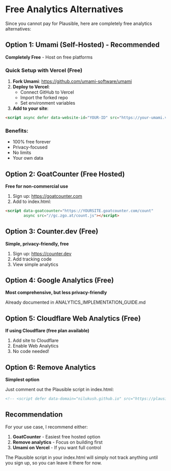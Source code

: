 # Free Analytics Alternatives

Since you cannot pay for Plausible, here are completely free analytics alternatives:

## Option 1: Umami (Self-Hosted) - Recommended
**Completely Free** - Host on free platforms

### Quick Setup with Vercel (Free)
1. **Fork Umami**: https://github.com/umami-software/umami
2. **Deploy to Vercel**: 
   - Connect GitHub to Vercel
   - Import the forked repo
   - Set environment variables
3. **Add to your site**:
```html
<script async defer data-website-id="YOUR-ID" src="https://your-umami.vercel.app/script.js"></script>
```

### Benefits:
- 100% free forever
- Privacy-focused
- No limits
- Your own data

## Option 2: GoatCounter (Free Hosted)
**Free for non-commercial use**

1. Sign up: https://goatcounter.com
2. Add to index.html:
```html
<script data-goatcounter="https://YOURSITE.goatcounter.com/count"
        async src="//gc.zgo.at/count.js"></script>
```

## Option 3: Counter.dev (Free)
**Simple, privacy-friendly, free**

1. Sign up: https://counter.dev
2. Add tracking code
3. View simple analytics

## Option 4: Google Analytics (Free)
**Most comprehensive, but less privacy-friendly**

Already documented in ANALYTICS_IMPLEMENTATION_GUIDE.md

## Option 5: Cloudflare Web Analytics (Free)
**If using Cloudflare (free plan available)**

1. Add site to Cloudflare
2. Enable Web Analytics
3. No code needed!

## Option 6: Remove Analytics
**Simplest option**

Just comment out the Plausible script in index.html:
```html
<!-- <script defer data-domain="nilukush.github.io" src="https://plausible.io/js/script.js"></script> -->
```

## Recommendation
For your use case, I recommend either:
1. **GoatCounter** - Easiest free hosted option
2. **Remove analytics** - Focus on building first
3. **Umami on Vercel** - If you want full control

The Plausible script in your index.html will simply not track anything until you sign up, so you can leave it there for now.